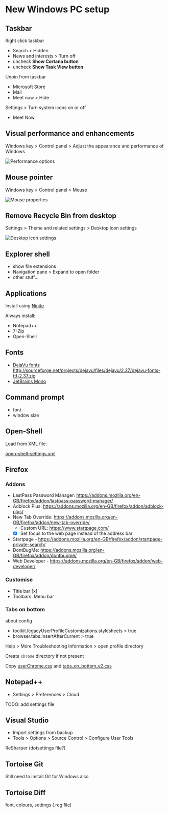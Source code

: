 # New Windows PC setup

## Taskbar
Right click taskbar
- Search > Hidden
- News and interests > Turn off
- uncheck **Show Cortana button**
- uncheck **Show Task View button**

Unpin from taskbar
- Microsoft Store
- Mail
- Meet now > Hide

Settings > Turn system icons on or off
- Meet Now

## Visual performance and enhancements
Windows key > Control panel > Adjust the appearance and performance of Windows

![Performance options](img/performance-options.png)

## Mouse pointer
Windows key > Control panel > Mouse

![Mouse properties](img/mouse-properties.png)

## Remove Recycle Bin from desktop
Settings > Theme and related settings > Desktop icon settings

![Desktop icon settings](img/desktop-icon-settings.png)

## Explorer shell
- show file extensions
- Navigation pane > Expand to open folder
- other stuff...

## Applications
Install using [Ninite](https://ninite.com/)

Always install:
- Notepad++
- 7-Zip
- Open-Shell

## Fonts
- [DejaVu fonts](https://dejavu-fonts.github.io/)<br>
  http://sourceforge.net/projects/dejavu/files/dejavu/2.37/dejavu-fonts-ttf-2.37.zip
- [JetBrains Mono](https://www.jetbrains.com/lp/mono/)

## Command prompt
- font
- window size

## Open-Shell
Load from XML file:

[open-shell-settings.xml](open-shell-settings.xml)

## Firefox
### Addons
- LastPass Password Manager: https://addons.mozilla.org/en-GB/firefox/addon/lastpass-password-manager/
- Adblock Plus: https://addons.mozilla.org/en-GB/firefox/addon/adblock-plus/
- New Tab Override: https://addons.mozilla.org/en-GB/firefox/addon/new-tab-override/
  - Custom URL: https://www.startpage.com/
  - [x] Set focus to the web page instead of the address bar
- Startpage - https://addons.mozilla.org/en-GB/firefox/addon/startpage-private-search/
- DontBugMe: https://addons.mozilla.org/en-GB/firefox/addon/dontbugme/
- Web Developer - https://addons.mozilla.org/en-GB/firefox/addon/web-developer/

### Customise
- Title bar [x]
- Toolbars: Menu bar

### Tabs on bottom
about:config
- toolkit.legacyUserProfileCustomizations.stylesheets > true
- browser.tabs.insertAfterCurrent > true

Help > More Troubleshooting Information > open profile directory

Create `chrome` directory if not present

Copy [userChrome.css](chrome/userChrome.css) and [tabs_on_bottom_v2.css](chrome/tabs_on_bottom_v2.css)

## Notepad++
- Settings > Preferences > Cloud

TODO: add settings file

## Visual Studio
- Import settings from backup
- Tools > Options > Source Control > Configure User Tools

ReSharper (dotsettings file?)

## Tortoise Git
Still need to install Git for Windows also

## Tortoise Diff
  font, colours, settings (.reg file)

